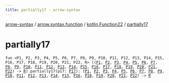 ```yaml
---
title: partially17 - arrow-syntax
---
```


[arrow-syntax](../../index.html) / [arrow.syntax.function](../index.html) / [kotlin.Function22](index.html) / [partially17](./partially17.html)

# partially17

`fun <P1, P2, P3, P4, P5, P6, P7, P8, P9, P10, P11, P12, P13, P14, P15, P16, P17, P18, P19, P20, P21, P22, R> ((`[`P1`](partially17.html#P1)`, `[`P2`](partially17.html#P2)`, `[`P3`](partially17.html#P3)`, `[`P4`](partially17.html#P4)`, `[`P5`](partially17.html#P5)`, `[`P6`](partially17.html#P6)`, `[`P7`](partially17.html#P7)`, `[`P8`](partially17.html#P8)`, `[`P9`](partially17.html#P9)`, `[`P10`](partially17.html#P10)`, `[`P11`](partially17.html#P11)`, `[`P12`](partially17.html#P12)`, `[`P13`](partially17.html#P13)`, `[`P14`](partially17.html#P14)`, `[`P15`](partially17.html#P15)`, `[`P16`](partially17.html#P16)`, `[`P17`](partially17.html#P17)`, `[`P18`](partially17.html#P18)`, `[`P19`](partially17.html#P19)`, `[`P20`](partially17.html#P20)`, `[`P21`](partially17.html#P21)`, `[`P22`](partially17.html#P22)`) -> `[`R`](partially17.html#R)`).partially17(p17: `[`P17`](partially17.html#P17)`): (`[`P1`](partially17.html#P1)`, `[`P2`](partially17.html#P2)`, `[`P3`](partially17.html#P3)`, `[`P4`](partially17.html#P4)`, `[`P5`](partially17.html#P5)`, `[`P6`](partially17.html#P6)`, `[`P7`](partially17.html#P7)`, `[`P8`](partially17.html#P8)`, `[`P9`](partially17.html#P9)`, `[`P10`](partially17.html#P10)`, `[`P11`](partially17.html#P11)`, `[`P12`](partially17.html#P12)`, `[`P13`](partially17.html#P13)`, `[`P14`](partially17.html#P14)`, `[`P15`](partially17.html#P15)`, `[`P16`](partially17.html#P16)`, `[`P18`](partially17.html#P18)`, `[`P19`](partially17.html#P19)`, `[`P20`](partially17.html#P20)`, `[`P21`](partially17.html#P21)`, `[`P22`](partially17.html#P22)`) -> `[`R`](partially17.html#R)